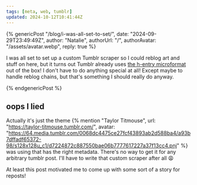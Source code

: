 ```yaml
---
tags: [meta, web, tumblr]
updated: 2024-10-12T10:41:44Z
---
```


{% genericPost "/blog/i-was-all-set-to-set/",
    date: "2024-09-29T23:49:49Z",
    author: "Natalie",
    authorUrl: "/",
    authorAvatar: "/assets/avatar.webp",
    reply: true %}
  <p>
    I was all set to set up a custom Tumblr scraper so I could reblog art and
    stuff on here, but it turns out Tumblr already uses
    <a href="/blog/reblogging-posts-with-h-entry"
      >the h-entry microformat</a
    >
    out of the box! I don't have to do anything special at all! Except maybe to
    handle reblog chains, but that's something I should really do anyway.
  </p>
{% endgenericPost %}

## oops I lied

Actually it's just the theme {% mention "Taylor Titmouse", url: "https://taylor-titmouse.tumblr.com/", avatar: "https://64.media.tumblr.com/0068dc4475ce27fcf43893ab2d588ba4/a93b7dffadf65372-98/s128x128u_c1/d7224872c887550bae06b7777617227a37f13cc4.pnj" %} was using that has the right metadata. There's no way to get it for any arbitrary tumblr post. I'll have to write that custom scraper after all 😩

At least this post motivated me to come up with some sort of a story for reposts!
